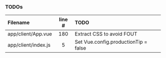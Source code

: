 ### TODOs
| Filename | line # | TODO
|:------|:------:|:------
| app/client/App.vue | 180 | Extract CSS to avoid FOUT
| app/client/index.js | 5 | Set Vue.config.productionTip = false
